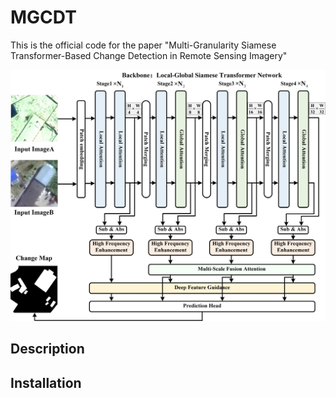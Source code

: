 # MGCDT

This is the official code for the paper "Multi-Granularity Siamese Transformer-Based Change Detection in Remote Sensing Imagery"

<img src="https://github.com/SONGLEI-arch/MGCDT/blob/main/pictures/network.jpg" width="700px">

## Description



## Installation

